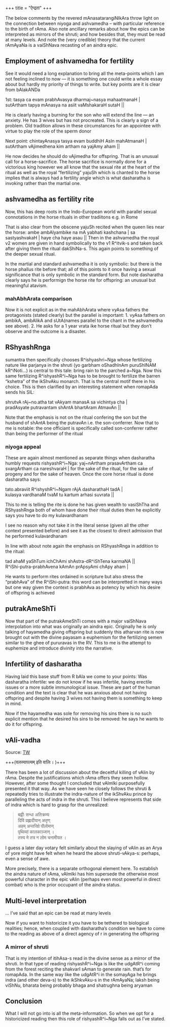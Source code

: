 +++
title = "ऐन्द्रता"
+++

The below comments by the revered mAnasatarangiNIkAra throw light on the connection between niyoga and ashvamedha – with particular reference to the birth of rAma. Also note ancillary remarks about how the epics can be interpreted as mirrors of the shruti; and how besides that, they must be read at many levels. And note the (very credible) theory that the current rAmAyaNa is a vaiShNava recasting of an aindra epic.

## Employment of ashvamedha for fertility
See it would need a long explanation to bring all the meta-points which I am not feeling inclined to now — it is something one could write a whole essay about but hardly my priority of things to write. but key points are it is clear from bAlakANDa

1st: tasya ca evam prabhAvasya dharmaj~nasya mahaatmanaH |  
sutArtham tapya mAnasya na asiit vaMshakaraH sutaH ||

He is clearly having a burning for the son who will extend the line — an anxiety. He has 3 wives but has not procreated. This is clearly a sign of a problem. Old tradition allows in these circumstances for an appointee with virtue to play the role of the sperm donor

Next point: chintayAnasya tasya evam buddhiH AsIn mahAtmanaH |  
sutArtham vAjimedhena kim artham na yajAmy aham ||

He now decides he should do vAjimedha for offspring. That is an unusual call for a horse-sacrifice. The horse sacrifice is normally done for a victorious king however we all know that the sexual rite at the heart of the ritual as well as the royal “fertilizing” yajuSh which is chanted to the horse implies that is always had a fertility angle which is what dasharatha is invoking rather than the martial one.

## ashvamedha as fertility rite
Now, this has deep roots in the Indo-European world with parallel sexual connotations in the horse rituals in other tradiitons e.g. in Rome

That is also clear from the obscene yajuSh recited when the queen lies near the horse:
ambe ambAlyambike na mA yabhati kashchana | sa sastyashvakaH | haye cha haye asau ||
Then in the ashvamedha the royal v2 women are given in hand symbolically to the v1 R^itvik-s and taken back after giving them the ritual dakShiNa-s. This again points to something of the deeper sexual ritual.

In the martial and standard ashvamedha it is only symbolic: but there is the horse phallus rite before that; all of this points to it once having a sexual significance that is only symbolic in the standard form. But note dasharatha clearly says he is performign the horse rite for offspring: an unusual but meaningful atavism.

### mahAbhArata comparison
Now it is not explicit as in the mahAbhArata where vyAsa fathers the protagonists (stated clearly) but the parallel is important: 1. vyAsa fathers on ambikA, ambAlikA and sUtA(names parallel to the chant in the ashvamedha see above). 2. He asks for a 1 year vrata ike horse ritual but they don’t observe and the outcome is a disaster.

## RShyashRnga
sumantra then specifically chooses R^ishyashri~Nga whose fertilizing nature like parjanya in the shruti (yo garbham oShadhInAm puruShINAM kR^iNoti…) is central to this tale: bring rain to the parched a~Nga. Now this same fertilizing R^ishyashR^i~Nga has to be brought to fertilize the barren “kshetra” of the ikShvAku monarch. That is the central motif there in his choice. This is then clarified by an interesting statement when romapAda sends his SIL:

shrutvA rAj~no.atha tat vAkyam manasA sa vichintya cha |    
pradAsyate putravantam shAntA bhartAram AtmavAn ||

Note that the emphasis is not on the ritual confering the son but the husband of shAntA being the putravAn i.e. the son-conferrer. Now that to me is notable: the one officiant is specifically called son-conferrer rather than being the performer of the ritual

### niyoga appeal
These are again almost mentioned as separate things when dasharatha humbly requests rishyashR^i~Nga: yaj~nArtham prasavArtham ca svargArtham ca nareshvaraH | for the sake of the ritual, for the sake of progeny and for the sake of heaven. Once the core horse ritual is done dasharatha says:

tato.abraviit R^ishyshR^i~Ngam rAjA dasharathaH tadA |  
kulasya vardhanaM tvaM tu kartum arhasi suvrata ||

This to me is telling the rite is done he has given wealth to vasiShTha and RShyashRnga both of whom have done their ritual duties then he explicitly says you have to do my kulavardhanam

I see no reason why not take it in the literal sense (given all the other context presented before) and see it as the closest to direct admission that he performed kulavardhanam

In line with about note again the emphasis on RShyashRnga in addition to the ritual:

tad ahaM yaShTum ichChAmi shAstra-dR^iShTena karmaNA ||  
R^iShi-putra-prabhAvena kAmAn prApsyAmi chApy aham |

He wants to perform rites ordained in scripture but also stress the “prabhAva” of the R^iShi-putra: this word can be interpretted in many ways but one way given the context is prabhAva as potency by which his desire of offspring is achieved

## putrakAmeShTi
Now that part of the putrakAmeShTi comes with a major vaiShNava interpolation into what was originally an aindra epic. Originally he is only talking of hayamedha giving offspring but suddenly this atharvan rite is now brought out with the divine payasam a euphemism for the fertilizing semen similar to the ghee of pururavas in the RV. This to me is the attempt to euphemize and introduce divinity into the narrative.

## Infertility of dasharatha
Having laid this base stuff from R bAla we come to your points:
Was dasharatha infertile: we do not know if he was infertile, having erectile issues or a more subtle immunological issue. These are part of the human condition and the text is clear that he was anxious about not having offspring and despite having 3 wives not having them is something to keep in mind.

Now if the hayamedha was sole for removing his sins there is no such explicit mention that he desired his sins to be removed: he says he wants to do it for offspring. 

## vAli-vadha
Source: [TW](https://threadreaderapp.com/thread/1621049814115917825.html)

+++(वलस्यापत्यम् इति वालिः। )+++

There has been a lot of discussion about the deceitful killing of vAlin by rAma. Despite the justifications which rAma offers they seem hollow. However, after some thought I concluded that vAlmIki purposefully presented it that way. As we have seen he closely follows the shruti & repeatedly tries to illustrate the indra-nature of the ikShvAku prince by paralleling the acts of indra in the shruti. This I believe represents that side of indra which is hard to grasp for the unrealized:

> बह्वीः सन्धा अतिक्रम्य  
> दिवि प्रह्लादीयान् अतृण्  
> अहम् अन्तरिक्षे पौलोमान्  
> पृथिव्यां कालकाञ्जान् ।  
> तस्य मे तत्र न लोम चनामीयत ।


I guess a later day votary felt similarly about the slaying of vAlin as an Arya of yore might have felt when he heard the above shruti-vAkya-s: perhaps, even a sense of awe.

More precisely, there is a separate orthogonal element here. To establish the aindra nature of rAma, vAlmIki has him supersede the otherwise most powerful character in the epic vAlin (perhaps even most powerful in direct combat) who is the prior occupant of the aindra status.

## Multi-level interpretation
... I’ve said that an epic can be read at many levels

Now if you want to historicize it you have to be tethered to biological realities; hence, when coupled with dasharatha’s condition we have to come to the reading as above of a direct agency of r in generating the offspring

### A mirror of shruti
That is my intention of itihAsa-s read in the divine sense as a mirror of the shruti. In that type of reading rishyashR^i~Nga is like the udgAtR^i coming from the forest reciting the shakvarI sAman to generate rain. that’s for romapAda. In the same way like the udgAtR^i in the somayAga he brings indra (and other deva-s) to the ikShkvAku-s in the rAmAyaNa; laksh being viShNu, bharata being probably bhaga and shatrughna being aryaman

## Conclusion
What I will not go into is all the meta-information. So when we opt for a historicized reading then this role of rishyashR^i~Nga falls out as I’ve stated.